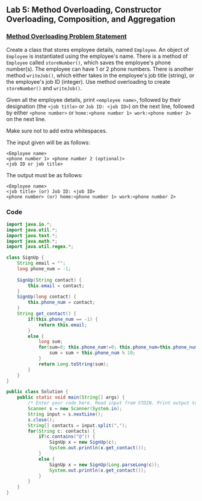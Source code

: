 ## Lab 5: Method Overloading, Constructor Overloading, Composition, and Aggregation

### [Method Overloading Problem Statement](https://www.hackerrank.com/contests/ooadj-lab-week-5/challenges/method-overloading-ooadj)

Create a class that stores employee details, named `Employee`. An object of `Employee` is instantiated using the employee's name.
There is a method of `Employee` called `storeNumber()`, which saves the employee's phone number(s).
The employee can have 1 or 2 phone numbers.
There is another method `writeJob()`, which either takes in the employee's job title (string), or the employee's job ID (integer).
Use method overloading to create `storeNumber()` and `writeJob()`.

Given all the employee details, print `<employee name>`, followed by their designation (the `<job title>` or `Job ID: <job ID>`) on the next line, followed by either `<phone number>` or `home:<phone number 1> work:<phone number 2>` on the next line.

Make sure not to add extra whitespaces.

The input given will be as follows:
```
<Employee name>
<phone number 1> <phone number 2 (optional)>
<job ID or job title>
```

The output must be as follows:
```
<Employee name>
<job title> (or) Job ID: <job ID>
<phone number> (or) home:<phone number 1> work:<phone number 2>
```

### Code

```java
import java.io.*;
import java.util.*;
import java.text.*;
import java.math.*;
import java.util.regex.*;

class SignUp {
    String email = "";
    long phone_num = -1;
    
    SignUp(String contact) {
        this.email = contact;
    }
    SignUp(long contact) {
        this.phone_num = contact;
    }
    String get_contact() {
        if(this.phone_num == -1) {
            return this.email;
        }
        else {
            long sum;
            for(sum=0; this.phone_num!=0; this.phone_num=this.phone_num/10) {  
                sum = sum + this.phone_num % 10;
            }
            return Long.toString(sum);
        }
    }
}

public class Solution {
    public static void main(String[] args) {
        /* Enter your code here. Read input from STDIN. Print output to STDOUT. Your class should be named Solution. */
        Scanner s = new Scanner(System.in);
        String input = s.nextLine();
        s.close();
        String[] contacts = input.split(",");
        for(String c: contacts) {
            if(c.contains("@")) {
                SignUp x = new SignUp(c);
                System.out.println(x.get_contact());
            }
            else {
                SignUp x = new SignUp(Long.parseLong(c));
                System.out.println(x.get_contact());
            }
        }
    }
}
```